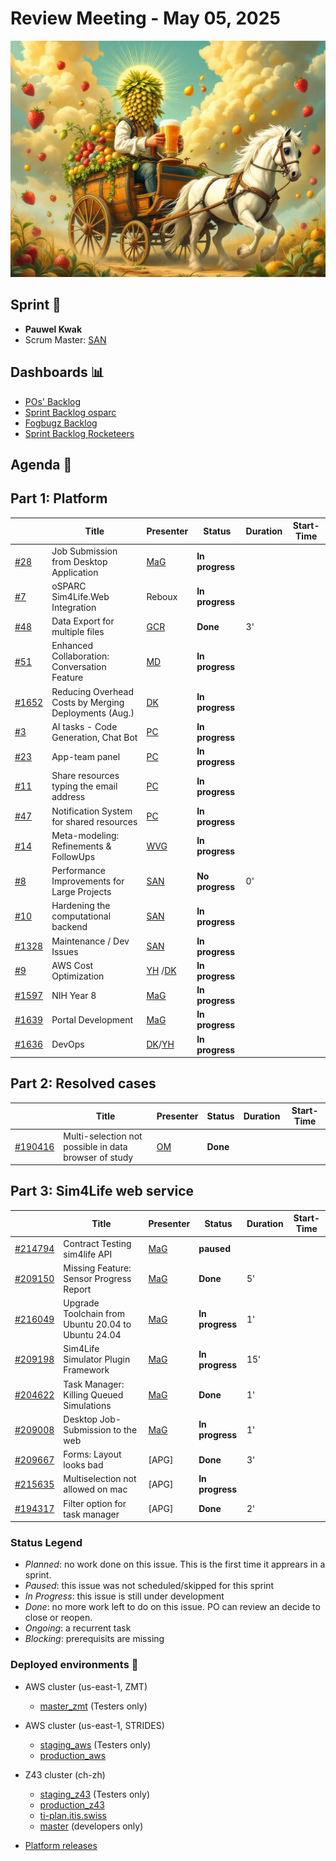 # Review Meeting - May 05, 2025

![screenshot](./images/pauwel_kwak.jpg)

## Sprint 🏃

- **Pauwel Kwak**
- Scrum Master: [SAN]

## Dashboards 📊

- [POs' Backlog](https://github.com/orgs/ITISFoundation/projects/15/views/14)
- [Sprint Backlog osparc](https://github.com/orgs/ITISFoundation/projects/15/views/11)
- [Fogbugz Backlog](https://z43.manuscript.com/login?dest=%2ff%2ffilters%2f1502%2f00-Sim4Life-WEB-FB-Backlog)
- [Sprint Backlog Rocketeers](https://git.speag.com/oSparc/osparc-s4l/-/boards?milestone_title=Started)

## Agenda 📝

## Part 1: Platform

|         | Title                                                 | Presenter  | Status          | Duration | Start-Time |
|---------|-------------------------------------------------------|------------|-----------------|----------|------------|
| [#28]   | Job Submission from Desktop Application               | [MaG]      | **In progress** |          |            |
| [#7]    | oSPARC Sim4Life.Web Integration                       | Reboux     | **In progress** |          |            |
| [#48]   | Data Export for multiple files                        | [GCR]      | **Done**        | 3'       |            |
| [#51]   | Enhanced Collaboration: Conversation Feature          | [MD]       | **In progress** |          |            |
| [#1652] | Reducing Overhead Costs by Merging Deployments (Aug.) | [DK]       | **In progress** |          |            |
| [#3]    | AI tasks - Code Generation, Chat Bot                  | [PC][DK]   | **In progress** |          |            |
| [#23]   | App-team panel                                        | [PC]       | **In progress** |          |            |
| [#11]   | Share resources typing the email address              | [PC]       | **In progress** |          |            |
| [#47]   | Notification System for shared resources              | [PC]       | **In progress** |          |            |
| [#14]   | Meta-modeling: Refinements & FollowUps                | [WVG]      | **In progress** |          |            |
| [#8]    | Performance Improvements for Large Projects           | [SAN]      | **No progress** | 0'       |            |
| [#10]   | Hardening the computational backend                   | [SAN]      | **In progress** |          |            |
| [#1328] | Maintenance / Dev Issues                              | [SAN]      | **In progress** |          |            |
| [#9]    | AWS Cost Optimization                                 | [YH] /[DK] | **In progress** |          |            |
| [#1597] | NIH Year 8                                            | [MaG]      | **In progress** |          |            |
| [#1639] | Portal Development                                    | [MaG]      | **In progress** |          |            |
| [#1636] | DevOps                                                | [DK]/[YH]  | **In progress** |          |            |

## Part 2: Resolved cases

|           | Title                                                                   | Presenter | Status   | Duration | Start-Time |
|-----------|-------------------------------------------------------------------------|-----------|----------|----------|------------|
| [#190416] | Multi-selection not possible in data browser of study | [OM]     | **Done** |          |            |

## Part 3: Sim4Life web service

|           | Title                                               | Presenter | Status          | Duration | Start-Time |
|-----------|-----------------------------------------------------|-----------|-----------------|----------|------------|
| [#214794] | Contract Testing sim4life API                       | [MaG]     | **paused**      |          |            |
| [#209150] | Missing Feature: Sensor Progress Report             | [MaG]     | **Done**        |      5'  |            |
| [#216049] | Upgrade Toolchain from Ubuntu 20.04 to Ubuntu 24.04 | [MaG]     | **In progress** |      1'  |            |
| [#209198] | Sim4Life Simulator Plugin Framework                 | [MaG]     | **In progress** |     15'  |            |
| [#204622] | Task Manager: Killing Queued Simulations            | [MaG]     | **Done**        |      1'  |            |
| [#209008] | Desktop Job-Submission to the web                   | [MaG]     | **In progress** |      1'  |            |
| [#209667] | Forms: Layout looks bad                             | [APG]     | **Done**        |      3'  |            |
| [#215635] | Multiselection not allowed on mac                   | [APG]     | **In progress** |          |            |
| [#194317] | Filter option for task manager                      | [APG]     | **Done**        |   2'     |            |



[#1328]: https://github.com/ITISFoundation/osparc-issues/issues/1328
[#1332]: https://github.com/ITISFoundation/osparc-issues/issues/1332
[#1597]: https://github.com/ITISFoundation/osparc-issues/issues/1597
[#1635]: https://github.com/ITISFoundation/osparc-issues/issues/1635
[#1636]: https://github.com/ITISFoundation/osparc-issues/issues/1636
[#1639]: https://github.com/ITISFoundation/osparc-issues/issues/1639
[#1644]: https://github.com/ITISFoundation/osparc-issues/issues/1644
[#1652]: https://github.com/ITISFoundation/osparc-issues/issues/1652
[#1859]: https://github.com/ITISFoundation/osparc-issues/issues/1859
[#3]: https://github.com/ITISFoundation/private-issues/issues/3
[#6]: https://github.com/ITISFoundation/private-issues/issues/6
[#7]: https://github.com/ITISFoundation/private-issues/issues/7
[#8]: https://github.com/ITISFoundation/private-issues/issues/8
[#9]: https://github.com/ITISFoundation/private-issues/issues/9
[#10]: https://github.com/ITISFoundation/private-issues/issues/10
[#11]: https://github.com/ITISFoundation/private-issues/issues/11
[#13]: https://github.com/ITISFoundation/private-issues/issues/13
[#14]: https://github.com/ITISFoundation/private-issues/issues/14
[#23]: https://github.com/ITISFoundation/private-issues/issues/23
[#28]: https://github.com/ITISFoundation/private-issues/issues/28
[#47]: https://github.com/ITISFoundation/private-issues/issues/47
[#48]: https://github.com/ITISFoundation/private-issues/issues/48
[#51]: https://github.com/ITISFoundation/private-issues/issues/51
[#216049]: https://z43.manuscript.com/f/cases/216049/Upgrade-Toolchain-from-Ubuntu-20-04-to-Ubuntu-24-04
[#214794]: https://z43.manuscript.com/f/cases/214794/Contract-Testing-sim4life-API
[#209150]: https://z43.manuscript.com/f/cases/209150/Missing-Feature-Sensor-Progress-Report
[#209198]: https://z43.manuscript.com/f/cases/209198/Sim4Life-Simulator-Plugin-Framework
[#190416]: https://z43.manuscript.com/f/cases/190416/Multi-selection-not-possible-in-data-browser-of-study
[#204622]: https://z43.manuscript.com/f/cases/204622/Task-Manager-Killing-Queued-Simulations
[#209008]: https://z43.manuscript.com/f/cases/209008/Desktop-Job-Submission-to-the-web
[#209667]: https://z43.manuscript.com/f/cases/209667/Forms-Layout-looks-bad
[#215635]: https://z43.manuscript.com/f/cases/215635/Multiselection-not-allowed-on-mac
[#194317]: https://z43.manuscript.com/f/cases/194317/Filter-option-for-task-manager-queued-running-failed



[ANE]: https://github.com/GitHK
[BL]: https://github.com/dyollb
[DK]: https://github.com/mrnicegyu11
[EI]: https://github.com/elisabettai
[EN]: https://github.com/esraneufeld
[GCR]: https://github.com/giancarloromeo
[IP]: https://github.com/ignapas
[JGO]: https://github.com/JavierGOrdonnez
[JQU]: https://github.com/jsaq007
[MaG]: https://github.com/mguidon
[MB]: https://github.com/bisgaard-itis
[MD]: https://github.com/matusdrobuliak66
[MEST]: https://github.com/Konohana0608
[OM]: https://github.com/odeimaiz
[PC]: https://github.com/pcrespov
[SAN]: https://github.com/sanderegg
[SB]: https://github.com/sbenkler
[SCA]: https://github.com/SCA-ZMT
[TN]: https://github.com/newton1985
[WVG]: https://github.com/wvangeit
[YH]: https://github.com/YuryHrytsuk

### Status Legend

- _Planned_: no work done on this issue. This is the first time it apprears in a sprint.
- _Paused_: this issue was not scheduled/skipped for this sprint
- _In Progress_: this issue is still under development
- _Done_: no more work left to do on this issue. PO can review an decide to close or reopen.
- _Ongoing_: a recurrent task
- _Blocking_: prerequisits are missing

### Deployed environments 🚀

- AWS cluster (us-east-1, ZMT)
  - [master_zmt](https://sim4life.io) (Testers only)
- AWS cluster (us-east-1, STRIDES)
  - [staging_aws](https://staging.osparc.io) (Testers only)
  - [production_aws](https://osparc.io)
- Z43 cluster (ch-zh)

  - [staging_z43](http://osparc-staging.speag.com) (Testers only)
  - [production_z43](http://osparc.speag.com)
  - [ti-plan.itis.swiss](http://ti-plan.itis.swiss)
  - [master](https://osparc-master.speag.com) (developers only)

- [Platform releases](https://github.com/ITISFoundation/osparc-simcore/releases)
